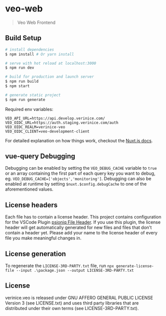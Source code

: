 # veo-web

> Veo Web Frontend

## Build Setup

```bash
# install dependencies
$ npm install # Or yarn install

# serve with hot reload at localhost:3000
$ npm run dev

# build for production and launch server
$ npm run build
$ npm start

# generate static project
$ npm run generate
```

Required env variables:
```
VEO_API_URL=https://api.develop.verinice.com/
VEO_OIDC_URL=https://auth.staging.verinice.com/auth
VEO_OIDC_REALM=verinice-veo
VEO_OIDC_CLIENT=veo-development-client
```

For detailed explanation on how things work, checkout the [Nuxt.js docs](https://github.com/nuxt/nuxt.js).

## vue-query Debugging
Debugging can be enabled by setting the `VEO_DEBUG_CACHE` variable to `true` or an array containing the first part of each query key you want to debug, eg. `VEO_DEBUG_CACHE=['objects','monitoring']`. Debugging can also be enabled at runtime by setting `$nuxt.$config.debugCache` to one of the aforementioned values.

## License headers
Each file has to contain a license header. This project contains configuration for the VSCode Plugin [psioniq File Header](https://marketplace.visualstudio.com/items?itemName=psioniq.psi-header). If you use this plugin, the license header will get automatically generated for new files and files that don't contain a header yet. Please add your name to the license header of every file you make meaningful changes in.

## License generation
To regenerate the `LICENSE-3RD-PARTY.txt` file, run `npx generate-license-file --input .\package.json --output LICENSE-3RD-PARTY.txt`

## License
verinice.veo is released under GNU AFFERO GENERAL PUBLIC LICENSE Version 3 (see LICENSE.txt) and uses third party libraries that are distributed under their own terms (see LICENSE-3RD-PARTY.txt).
